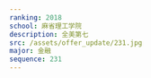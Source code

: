 ```yaml
---
ranking: 2018
school: 麻省理工学院
description: 全美第七
src: /assets/offer_update/231.jpg
major: 金融
sequence: 231
---
```

